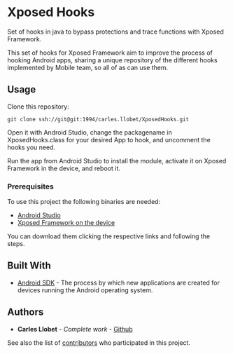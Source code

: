 # Xposed Hooks
Set of hooks in java to bypass protections and trace functions with Xposed Framework.

This set of hooks for Xposed Framework aim to improve the process of hooking Android apps, sharing a unique repository of the different hooks implemented by Mobile team, so all of as can use them.

## Usage

Clone this repository:

```
git clone ssh://git@git:1994/carles.llobet/XposedHooks.git
```

Open it with Android Studio, change the packagename in XposedHooks.class for your desired App to hook, and uncomment the hooks you need.

Run the app from Android Studio to install the module, activate it on Xposed Framework in the device, and reboot it.

### Prerequisites

To use this project the following binaries are needed: 
- [Android Studio](https://developer.android.com/studio)
- [Xposed Framework on the device](https://repo.xposed.info/module/de.robv.android.xposed.installer)

You can download them clicking the respective links and following the steps.

## Built With

* [Android SDK](https://developer.android.com/studio/#downloads) -  The process by which new applications are created for devices running the Android operating system.

## Authors

* **Carles Llobet** - *Complete work* - [Github](https://github.com/CarlesLlobet)

See also the list of [contributors](https://git/carles.llobet/XposedHooks/contributors) who participated in this project.